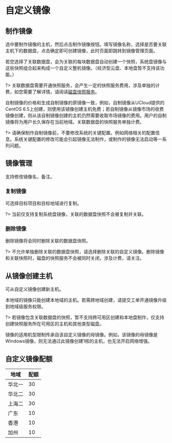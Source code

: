 

# 自定义镜像

## 制作镜像

选中要制作镜像的主机，然后点击制作镜像按钮。填写镜像名称，选择是否要关联主机下的数据盘，点击确定即可创建镜像，此时页面即跳转到镜像管理页面。

若您选择了关联数据盘，会为关联的每块数据盘自动创建一个快照，系统盘镜像与这些快照组合起来构成一个自定义整机镜像。（经济型云盘、本地盘暂不支持该功能。）

?> 关联数据盘需要开通快照服务，会产生一定的快照服务费用，涉及单独的计费，如您需要了解详情，请阅读[磁盘快照服务](https://docs.ucloud.cn/usnap/ivas)。

自制镜像的价格和生成自制镜像的原镜像一致，例如，自制镜像从UCloud提供的CentOS 6.5上创建，则使用该镜像创建主机免费；若自制镜像从镜像市场的收费镜像创建，则从该自制镜像创建的主机仍然需要收取市场镜像的费用。用户的自制镜像将为用户长久保存在当前地域。关联数据盘的快照服务单独计费。<br>

?> 请确保制作自制镜像前，不要修改系统的关键配置。例如网络相关的配置信息。系统关键配置的修改可能会引起镜像无法制作，或制作的镜像无法启动等一系列问题。

## 镜像管理

支持修改镜像名，备注。

### 复制镜像

可选择目标项目和目标地域进行复制。

?> 当前仅支持复制系统盘镜像，关联的数据盘快照不会被复制并关联。

### 删除镜像

删除镜像将会同时删除关联的数据盘快照。

?> 不允许单独删除关联的数据盘快照，请选择删除关联的自定义镜像。删除镜像和关联快照时，磁盘的快照服务不会被同时关闭，涉及计费，请关注。

## 从镜像创建主机

可从自定义镜像创建新主机。<br>

本地域的镜像只能创建本地域的主机。若需跨地域创建，请提交工单开通镜像升级到地域级服务权限。<br>     

?> 若镜像包含关联数据盘的快照，暂不支持跨可用区创建和本地盘制作，仅支持创建快照服务所在可用区的主机和其他类型磁盘。

镜像的适用机型限制传承自该自定义镜像的母镜像。例如，该镜像的母镜像是Windows镜像，则无法通过此镜像创建1核的主机，也无法开启网络增强。

## 自定义镜像配额

| 地域  | 配额 |
| --- | -- |
| 华北一 | 30 |
| 华北二 | 30 |
| 上海二 | 30 |
| 广东  | 10 |
| 香港  | 10 |
| 加州  | 10 |
